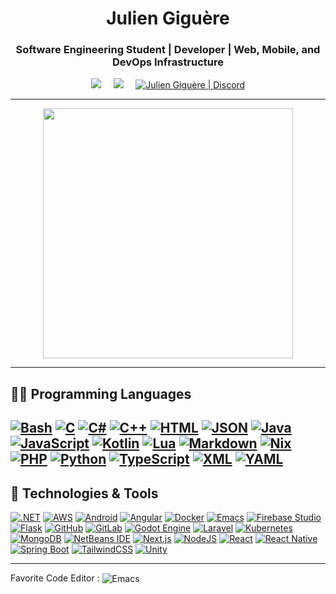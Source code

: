 <h1 align="center">Julien Giguère</h1>
<h3 align="center">Software Engineering Student | Developer | Web, Mobile, and DevOps Infrastructure</h3>

<p align="center">
  <a href="mailto:juliengiguere887@gmail.com"><img src="https://img.shields.io/badge/Gmail-D14836?logo=gmail&style=for-the-badge&logoColor=white"/></a>&nbsp;&nbsp;&nbsp;&nbsp;
  <a href="https://www.linkedin.com/in/JulienGiguere/"><img src="https://img.shields.io/badge/linkedin-%230077B5.svg?&style=for-the-badge&logo=linkedin&logoColor=white" /></a>&nbsp;&nbsp;&nbsp;&nbsp;
  <a href="https://discord.com/users/176413976492507137"><img alt="Julien Giguère | Discord" src="https://img.shields.io/badge/Discord-%235865F2.svg?style=for-the-badge&logo=discord&logoColor=white"/></a>
</p>

---

<p align="center">
  <img src="https://github-readme-stats-eight-theta.vercel.app/api?username=juliengiguere&show_icons=true&theme=dracula&include_all_commits=true&count_private=true" width="400">
</p>

---

## 🧑‍💻 Programming Languages

[![Bash](https://img.shields.io/badge/Bash-4EAA25?logo=gnubash&logoColor=fff)](#)
[![C](https://img.shields.io/badge/C-00599C?logo=c&logoColor=white)](#)
[![C#](https://custom-icon-badges.demolab.com/badge/C%23-%23239120.svg?logo=cshrp&logoColor=white)](#)
[![C++](https://img.shields.io/badge/C++-%2300599C.svg?logo=c%2B%2B&logoColor=white)](#)
[![HTML](https://img.shields.io/badge/HTML-%23E34F26.svg?logo=html5&logoColor=white)](#)
[![JSON](https://img.shields.io/badge/JSON-000?logo=json&logoColor=fff)](#)
[![Java](https://img.shields.io/badge/Java-%23ED8B00.svg?logo=openjdk&logoColor=white)](#)
[![JavaScript](https://img.shields.io/badge/-JavaScript-333333?style=flat&logo=javascript)](#)
[![Kotlin](https://img.shields.io/badge/Kotlin-%237F52FF.svg?logo=kotlin&logoColor=white)](#)
[![Lua](https://img.shields.io/badge/Lua-%232C2D72.svg?logo=lua&logoColor=white)](#)
[![Markdown](https://img.shields.io/badge/Markdown-%23000000.svg?logo=markdown&logoColor=white)](#)
[![Nix](https://img.shields.io/badge/Nix-5277C3.svg?&logo=NixOS&logoColor=white)](#)
[![PHP](https://img.shields.io/badge/php-%23777BB4.svg?&logo=php&logoColor=white)](#)
[![Python](https://img.shields.io/badge/-Python-333333?style=flat&logo=python)](#)
[![TypeScript](https://img.shields.io/badge/TypeScript-3178C6?logo=typescript&logoColor=fff)](#)
[![XML](https://img.shields.io/badge/XML-767C52?logo=xml&logoColor=fff)](#)
[![YAML](https://img.shields.io/badge/YAML-CB171E?logo=yaml&logoColor=fff)](#)
---

## 🔧 Technologies & Tools

[![.NET](https://img.shields.io/badge/.NET-512BD4?logo=dotnet&logoColor=fff)](#)
[![AWS](https://custom-icon-badges.demolab.com/badge/AWS-%23FF9900.svg?logo=aws&logoColor=white)](#)
[![Android](https://img.shields.io/badge/Android-3DDC84?logo=android&logoColor=white)](#)
[![Angular](https://img.shields.io/badge/Angular-%23DD0031.svg?logo=angular&logoColor=white)](#)
[![Docker](https://img.shields.io/badge/Docker-2496ED?logo=docker&logoColor=fff)](#)
[![Emacs](https://img.shields.io/badge/Emacs-%237F5AB6.svg?&logo=gnu-emacs&logoColor=white)](#)
[![Firebase Studio](https://custom-icon-badges.demolab.com/badge/Firebase%20Studio-F66C21?logo=firebase-studio&logoColor=fff)](#)
[![Flask](https://img.shields.io/badge/Flask-000?logo=flask&logoColor=fff)](#)
[![GitHub](https://img.shields.io/badge/GitHub-%23121011.svg?logo=github&logoColor=white)](#)
[![GitLab](https://img.shields.io/badge/GitLab-FC6D26?logo=gitlab&logoColor=fff)](#)
[![Godot Engine](https://img.shields.io/badge/Godot-%23FFFFFF.svg?logo=godot-engine)](#)
[![Laravel](https://img.shields.io/badge/Laravel-%23FF2D20.svg?logo=laravel&logoColor=white)](#)
[![Kubernetes](https://img.shields.io/badge/Kubernetes-326CE5?logo=kubernetes&logoColor=fff)](#)
[![MongoDB](https://img.shields.io/badge/MongoDB-%234ea94b.svg?logo=mongodb&logoColor=white)](#)
[![NetBeans IDE](https://img.shields.io/badge/NetBeans%20IDE-1B6AC6.svg?logo=apache-netbeans-ide&logoColor=white)](#)
[![Next.js](https://img.shields.io/badge/Next.js-black?logo=next.js&logoColor=white)](#)
[![NodeJS](https://img.shields.io/badge/Node.js-6DA55F?logo=node.js&logoColor=white)](#)
[![React](https://img.shields.io/badge/React-%2320232a.svg?logo=react&logoColor=%2361DAFB)](#)
[![React Native](https://img.shields.io/badge/React_Native-%2320232a.svg?logo=react&logoColor=%2361DAFB)](#)
[![Spring Boot](https://img.shields.io/badge/Spring%20Boot-6DB33F?logo=springboot&logoColor=fff)](#)
[![TailwindCSS](https://img.shields.io/badge/Tailwind%20CSS-%2338B2AC.svg?logo=tailwind-css&logoColor=white)](#)
[![Unity](https://img.shields.io/badge/Unity-%23000000.svg?logo=unity&logoColor=white)](#)

---
Favorite Code Editor : <img src="https://img.shields.io/badge/Emacs-%237F5AB6.svg?&logo=gnu-emacs&logoColor=white" alt="Emacs" style="vertical-align: -1px;">
